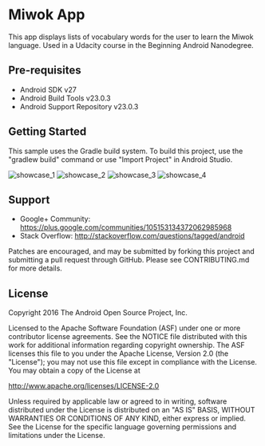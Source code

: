 Miwok App
===================================

This app displays lists of vocabulary words for the user to learn the Miwok language.
Used in a Udacity course in the Beginning Android Nanodegree.

Pre-requisites
--------------

- Android SDK v27
- Android Build Tools v23.0.3
- Android Support Repository v23.0.3

Getting Started
---------------

This sample uses the Gradle build system. To build this project, use the
"gradlew build" command or use "Import Project" in Android Studio.

![showcase_1](https://user-images.githubusercontent.com/33226462/39635196-acb8f390-4fb4-11e8-86b5-bd0fc8339af7.png)
![showcase_2](https://user-images.githubusercontent.com/33226462/39635198-acd500c6-4fb4-11e8-9784-fc74d1872dd9.png)
![showcase_3](https://user-images.githubusercontent.com/33226462/39635199-acf274b2-4fb4-11e8-9573-0c5ace9b422a.png)
![showcase_4](https://user-images.githubusercontent.com/33226462/39635200-ad0fe1a0-4fb4-11e8-8a55-ea8cbefbe144.png)

Support
-------

- Google+ Community: https://plus.google.com/communities/105153134372062985968
- Stack Overflow: http://stackoverflow.com/questions/tagged/android

Patches are encouraged, and may be submitted by forking this project and
submitting a pull request through GitHub. Please see CONTRIBUTING.md for more details.

License
-------

Copyright 2016 The Android Open Source Project, Inc.

Licensed to the Apache Software Foundation (ASF) under one or more contributor
license agreements.  See the NOTICE file distributed with this work for
additional information regarding copyright ownership.  The ASF licenses this
file to you under the Apache License, Version 2.0 (the "License"); you may not
use this file except in compliance with the License.  You may obtain a copy of
the License at

http://www.apache.org/licenses/LICENSE-2.0

Unless required by applicable law or agreed to in writing, software
distributed under the License is distributed on an "AS IS" BASIS, WITHOUT
WARRANTIES OR CONDITIONS OF ANY KIND, either express or implied.  See the
License for the specific language governing permissions and limitations under
the License.
